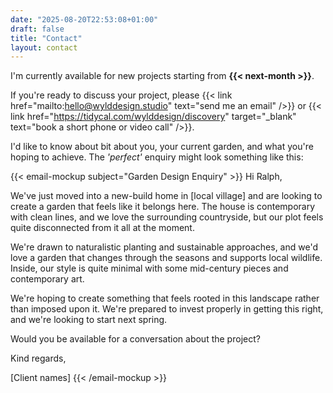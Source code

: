 ```yaml
---
date: "2025-08-20T22:53:08+01:00"
draft: false
title: "Contact"
layout: contact
---
```


I'm currently available for new projects starting from **{{< next-month >}}**.

If you're ready to discuss your project, please {{< link href="mailto:hello@wylddesign.studio" text="send me an email" />}} or {{< link href="https://tidycal.com/wylddesign/discovery" target="_blank" text="book a short phone or video call" />}}.

I'd like to know about bit about you, your current garden, and what you're hoping to achieve. The _'perfect'_ enquiry might look something like this:

{{< email-mockup subject="Garden Design Enquiry" >}}
Hi Ralph,

We've just moved into a new-build home in [local village] and are looking to create a garden that feels like it belongs here. The house is contemporary with clean lines, and we love the surrounding countryside, but our plot feels quite disconnected from it all at the moment.

We're drawn to naturalistic planting and sustainable approaches, and we'd love a garden that changes through the seasons and supports local wildlife. Inside, our style is quite minimal with some mid-century pieces and contemporary art.

We're hoping to create something that feels rooted in this landscape rather than imposed upon it. We're prepared to invest properly in getting this right, and we're looking to start next spring.

Would you be available for a conversation about the project?

Kind regards,

[Client names]
{{< /email-mockup >}}
